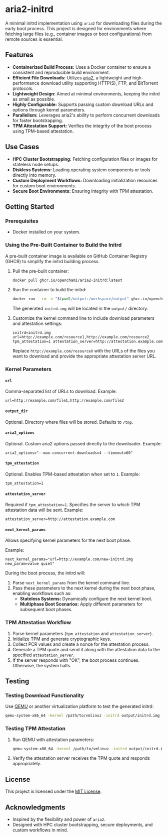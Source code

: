 # aria2-initrd

A minimal initrd implementation using `aria2` for downloading files during the early boot process. This project is designed for environments where fetching large files (e.g., container images or boot configurations) from remote sources is essential.

## Features

- **Containerized Build Process:** Uses a Docker container to ensure a consistent and reproducible build environment.
- **Efficient File Downloads:** Utilizes [aria2](https://github.com/aria2/aria2), a lightweight and high-performance download utility supporting HTTP(S), FTP, and BitTorrent protocols.
- **Lightweight Design:** Aimed at minimal environments, keeping the initrd as small as possible.
- **Highly Configurable:** Supports passing custom download URLs and options through kernel parameters.
- **Parallelism:** Leverages aria2's ability to perform concurrent downloads for faster bootstrapping.
- **TPM Attestation Support:** Verifies the integrity of the boot process using TPM-based attestation.

## Use Cases

- **HPC Cluster Bootstrapping:** Fetching configuration files or images for stateless node setups.
- **Diskless Systems:** Loading operating system components or tools directly into memory.
- **Custom Deployment Workflows:** Downloading initialization resources for custom boot environments.
- **Secure Boot Environments:** Ensuring integrity with TPM attestation.

## Getting Started

### Prerequisites

- Docker installed on your system.

### Using the Pre-Built Container to Build the Initrd

A pre-built container image is available on GitHub Container Registry (GHCR) to simplify the initrd building process.

1. Pull the pre-built container:
   ```bash
   docker pull ghcr.io/openchami/aria2-initrd:latest
   ```

2. Run the container to build the initrd:
   ```bash
   docker run --rm -v "$(pwd)/output:/workspace/output" ghcr.io/openchami/aria2-initrd:latest
   ```
   The generated `initrd.img` will be located in the `output/` directory.

3. Customize the kernel command line to include download parameters and attestation settings:
   ```
   initrd=initrd.img url=http://example.com/resource1,http://example.com/resource2 tpm_attestation=1 attestation_server=http://attestation.example.com
   ```

   Replace `http://example.com/resourceX` with the URLs of the files you want to download and provide the appropriate attestation server URL.

### Kernel Parameters

#### `url`
Comma-separated list of URLs to download. Example:
```
url=http://example.com/file1,http://example.com/file2
```

#### `output_dir`
Optional. Directory where files will be stored. Defaults to `/tmp`.

#### `aria2_options`
Optional. Custom aria2 options passed directly to the downloader. Example:
```
aria2_options="--max-concurrent-downloads=4 --timeout=60"
```

#### `tpm_attestation`
Optional. Enables TPM-based attestation when set to `1`. Example:
```
tpm_attestation=1
```

#### `attestation_server`
Required if `tpm_attestation=1`. Specifies the server to which TPM attestation data will be sent. Example:
```
attestation_server=http://attestation.example.com
```

#### `next_kernel_params`
Allows specifying kernel parameters for the next boot phase.

Example:
```
next_kernel_params="url=http://example.com/new-initrd.img new_param=value quiet"
```

During the boot process, the initrd will:
1. Parse `next_kernel_params` from the kernel command line.
2. Pass these parameters to the next kernel during the next boot phase, enabling workflows such as:
   - **Stateless Systems:** Dynamically configure the next kernel boot.
   - **Multiphase Boot Scenarios:** Apply different parameters for subsequent boot phases.

### TPM Attestation Workflow

1. Parse kernel parameters (`tpm_attestation` and `attestation_server`).
2. Initialize TPM and generate cryptographic keys.
3. Collect PCR values and create a nonce for the attestation process.
4. Generate a TPM quote and send it along with the attestation data to the specified `attestation_server`.
5. If the server responds with "OK", the boot process continues. Otherwise, the system halts.

## Testing

### Testing Download Functionality

Use [QEMU](https://www.qemu.org/) or another virtualization platform to test the generated initrd:
```bash
qemu-system-x86_64 -kernel /path/to/vmlinuz -initrd output/initrd.img -append "url=http://example.com/resource"
```

### Testing TPM Attestation

1. Run QEMU with attestation parameters:
   ```bash
   qemu-system-x86_64 -kernel /path/to/vmlinuz -initrd output/initrd.img -append "tpm_attestation=1 attestation_server=http://attestation.example.com"
   ```

2. Verify the attestation server receives the TPM quote and responds appropriately.

## License

This project is licensed under the [MIT License](LICENSE).

## Acknowledgments

- Inspired by the flexibility and power of `aria2`.
- Designed with HPC cluster bootstrapping, secure deployments, and custom workflows in mind.

